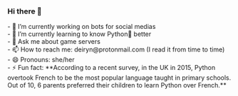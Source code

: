 ### Hi there 👋

<!--
**TheDeiWolf/thedeiwolf** is a ✨ _special_ ✨ repository because its `README.md` (this file) appears on your GitHub profile. --!>

<!--
Here are some ideas to get you started: --!>

- 🔭 I’m currently working on bots for social medias<br/>

- 🌱 I’m currently learning to know Python🐍 better<br/>

- 💬 Ask me about game servers<br/>

- 📫 How to reach me: deiryn@protonmail.com (I read it from time to time)<br/>

- 😄 Pronouns: she/her<br/>

- ⚡ Fun fact: **According to a recent survey, in the UK in 2015, Python overtook French to be the most popular language taught in primary schools. Out of 10, 6 parents preferred their children to learn Python over French.**
